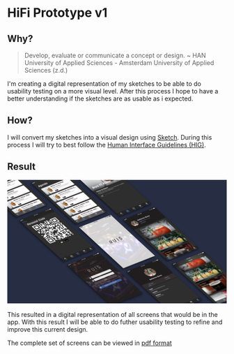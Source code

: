 # HiFi Prototype v1
## Why?
> Develop, evaluate or communicate a concept or design.  ~ HAN University of Applied Sciences - Amsterdam University of Applied Sciences (z.d.)

I'm creating a digital representation of my sketches to be able to do usability testing on a more visual level. After this process I hope to have a better understanding if the sketches are as usable as i expected.

## How?
I will convert my sketches into a visual design using [Sketch](https://www.sketchapp.com). During this process I will try to best follow the [Human Interface Guidelines (HIG)](https://developer.apple.com/design/human-interface-guidelines/ios/overview/themes/).

## Result
![HiFi screens v1](../assets/images/hifi-v1-banner.jpg)

This resulted in a digital representation of all screens that would be in the app. With this result I will be able to do futher usability testing to refine and improve this current design.

The complete set of screens can be viewed in [pdf format](../assets/downloads/hifi-v1.pdf)
